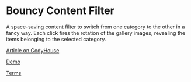 Bouncy Content Filter
=========

A space-saving content filter to switch from one category to the other in a fancy way. Each click fires the rotation of the gallery images, revealing the items belonging to the selected category.

[Article on CodyHouse](http://codyhouse.co/gem/bouncy-content-filter/)

[Demo](http://codyhouse.co/demo/bouncy-content-filter/)
 
[Terms](http://codyhouse.co/terms/)
